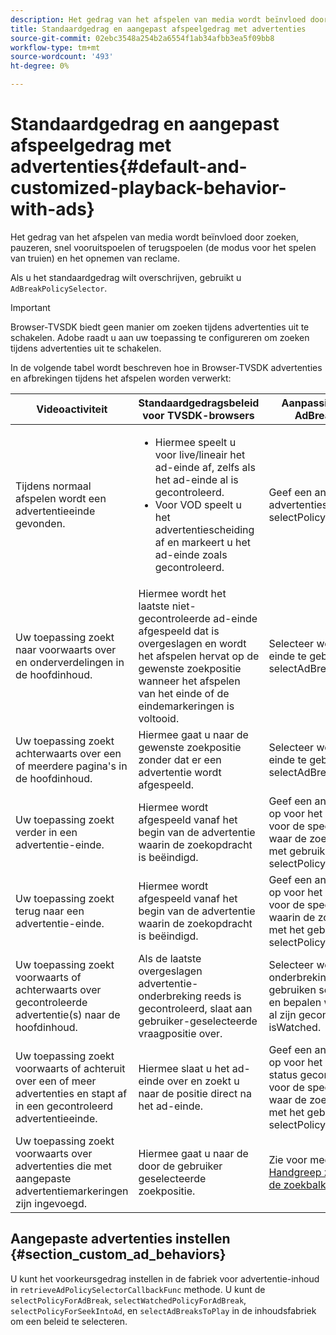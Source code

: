 ```yaml
---
description: Het gedrag van het afspelen van media wordt beïnvloed door zoeken, pauzeren, snel vooruitspoelen of terugspoelen (de modus voor het spelen van truien) en het opnemen van reclame.
title: Standaardgedrag en aangepast afspeelgedrag met advertenties
source-git-commit: 02ebc3548a254b2a6554f1ab34afbb3ea5f09bb8
workflow-type: tm+mt
source-wordcount: '493'
ht-degree: 0%

---
```


# Standaardgedrag en aangepast afspeelgedrag met advertenties{#default-and-customized-playback-behavior-with-ads}

Het gedrag van het afspelen van media wordt beïnvloed door zoeken, pauzeren, snel vooruitspoelen of terugspoelen (de modus voor het spelen van truien) en het opnemen van reclame.

Als u het standaardgedrag wilt overschrijven, gebruikt u `AdBreakPolicySelector`.

>[!IMPORTANT]
>
>Browser-TVSDK biedt geen manier om zoeken tijdens advertenties uit te schakelen. Adobe raadt u aan uw toepassing te configureren om zoeken tijdens advertenties uit te schakelen.

In de volgende tabel wordt beschreven hoe in Browser-TVSDK advertenties en afbrekingen tijdens het afspelen worden verwerkt:

<table id="table_466538B1C2A646B89EB4F9AA111203BE"> 
 <thead> 
  <tr> 
   <th colname="col1" class="entry"> Videoactiviteit </th> 
   <th colname="col2" class="entry"> Standaardgedragsbeleid voor TVSDK-browsers </th> 
   <th colname="col3" class="entry">Aanpassing beschikbaar via <span class="codeph"> AdBreakPolicySelector </span> </th> 
  </tr>
 </thead>
 <tbody> 
  <tr> 
   <td colname="col1"> Tijdens normaal afspelen wordt een advertentieeinde gevonden. </td> 
   <td colname="col2"> 
    <ul id="ul_10D2638676EA4ADDA718E61BD4FDC1D2"> 
     <li id="li_D5CC30F063934C738971E2E8AF00C137"> Hiermee speelt u voor live/lineair het ad-einde af, zelfs als het ad-einde al is gecontroleerd. </li> 
     <li id="li_D962C0938DA74186AE99D117E5A74E38">Voor VOD speelt u het advertentiescheiding af en markeert u het ad-einde zoals gecontroleerd. </li> 
    </ul> </td> 
   <td colname="col3">Geef een ander beleid voor het advertentiesonderbreking op door <span class="codeph"> selectPolicyForAdBreak</span>. </td> 
  </tr> 
  <tr> 
   <td colname="col1"> Uw toepassing zoekt naar voorwaarts over en onderverdelingen in de hoofdinhoud. </td> 
   <td colname="col2"> Hiermee wordt het laatste niet-gecontroleerde ad-einde afgespeeld dat is overgeslagen en wordt het afspelen hervat op de gewenste zoekpositie wanneer het afspelen van het einde of de eindemarkeringen is voltooid. </td> 
   <td colname="col3">Selecteer welk overgeslagen einde te gebruiken te spelen <span class="codeph"> selectAdBreaksToPlay</span>. </td> 
  </tr> 
  <tr> 
   <td colname="col1"> Uw toepassing zoekt achterwaarts over een of meerdere pagina's in de hoofdinhoud. </td> 
   <td colname="col2"> Hiermee gaat u naar de gewenste zoekpositie zonder dat er een advertentie wordt afgespeeld. </td> 
   <td colname="col3">Selecteer welk overgeslagen einde te gebruiken te spelen <span class="codeph"> selectAdBreaksToPlay</span>.                      </td> 
  </tr> 
  <tr> 
   <td colname="col1"> Uw toepassing zoekt verder in een advertentie-einde. </td> 
   <td colname="col2"> Hiermee wordt afgespeeld vanaf het begin van de advertentie waarin de zoekopdracht is beëindigd. </td> 
   <td colname="col3">Geef een ander advertentiebeleid op voor het advertentieeinde en voor de specifieke advertentie waar de zoekactie is geëindigd met gebruik <span class="codeph"> selectPolicyForSeekIntoAd</span>. </td> 
  </tr> 
  <tr> 
   <td colname="col1"> Uw toepassing zoekt terug naar een advertentie-einde. </td> 
   <td colname="col2"> Hiermee wordt afgespeeld vanaf het begin van de advertentie waarin de zoekopdracht is beëindigd. </td> 
   <td colname="col3">Geef een ander advertentiebeleid op voor het advertentieeinde en voor de specifieke advertentie waarin de zoekactie is beëindigd met het gebruik van <span class="codeph"> selectPolicyForSeekIntoAd</span>. </td> 
  </tr> 
  <tr> 
   <td colname="col1"> Uw toepassing zoekt voorwaarts of achterwaarts over gecontroleerde advertentie(s) naar de hoofdinhoud. </td> 
   <td colname="col2"> Als de laatste overgeslagen advertentie-onderbreking reeds is gecontroleerd, slaat aan gebruiker-geselecteerde vraagpositie over. </td> 
   <td colname="col3">Selecteer welke overgeslagen onderbrekingen om te spelen gebruiken <span class="codeph"> selectAdBreaksToPlay</span> en bepalen welke onderbrekingen al zijn gecontroleerd met <span class="codeph"> isWatched</span>. </td> 
  </tr> 
  <tr> 
   <td colname="col1"> Uw toepassing zoekt voorwaarts of achteruit over een of meer advertenties en stapt af in een gecontroleerd advertentieeinde. </td> 
   <td colname="col2"> Hiermee slaat u het ad-einde over en zoekt u naar de positie direct na het ad-einde. </td> 
   <td colname="col3">Geef een ander advertentiebeleid op voor het ad-einde (met de status gecontroleerde op true) en voor de specifieke advertentie waar de zoekactie is beëindigd met het gebruik van <span class="codeph"> selectPolicyForSeekIntoAd</span>. </td> 
  </tr> 
  <tr> 
   <td colname="col1"> Uw toepassing zoekt voorwaarts over advertenties die met aangepaste advertentiemarkeringen zijn ingevoegd. </td> 
   <td colname="col2"> Hiermee gaat u naar de door de gebruiker geselecteerde zoekpositie. </td> 
   <td colname="col3">Zie voor meer informatie <a href="../../browser-tvsdk-2.4/content-playback-options-browser-tvsdk/ui-configure/t-psdk-browser-tvsdk-2.4-ui-seek-scrub-bar-display.md" format="dita" scope="local"> Handgreep zoeken bij gebruik van de zoekbalk</a> </td> 
  </tr> 
 </tbody> 
</table>

## Aangepaste advertenties instellen {#section_custom_ad_behaviors}

U kunt het voorkeursgedrag instellen in de fabriek voor advertentie-inhoud in `retrieveAdPolicySelectorCallbackFunc` methode. U kunt de `selectPolicyForAdBreak`, `selectWatchedPolicyForAdBreak`, `selectPolicyForSeekIntoAd`, en `selectAdBreaksToPlay` in de inhoudsfabriek om een beleid te selecteren.
